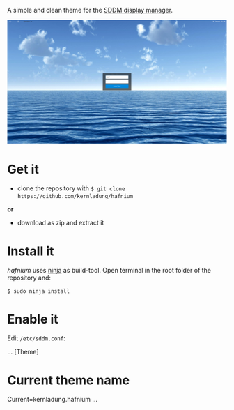 A simple and clean theme for the [SDDM display manager](https://github.com/sddm/sddm).

![Screenshot of hafnium](https://github.com/kernladung/hafnium/blob/master/screenshot.png)


# Get it

- clone the repository with `$ git clone https://github.com/kernladung/hafnium` 

**or**

- download as zip and extract it


# Install it

*hafnium* uses [ninja](https://github.com/ninja-build/ninja) as build-tool. Open terminal in the root folder of the repository and:

	$ sudo ninja install


# Enable it

Edit `/etc/sddm.conf`:

...
[Theme]
# Current theme name
Current=kernladung.hafnium
...
```
